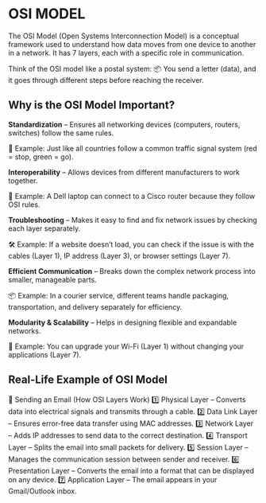 # OSI MODEL

The OSI Model (Open Systems Interconnection Model) is a conceptual framework used to understand how data moves from one device to another in a network. It has 7 layers, each with a specific role in communication.

Think of the OSI model like a postal system:
📦 You send a letter (data), and it goes through different steps before reaching the receiver.

## Why is the OSI Model Important?

**Standardization** – Ensures all networking devices (computers, routers, switches) follow the same rules.

📌 Example: Just like all countries follow a common traffic signal system (red = stop, green = go).

**Interoperability** – Allows devices from different manufacturers to work together.

🔄 Example: A Dell laptop can connect to a Cisco router because they follow OSI rules.

**Troubleshooting** – Makes it easy to find and fix network issues by checking each layer separately.

🛠️ Example: If a website doesn’t load, you can check if the issue is with the cables (Layer 1), IP address (Layer 3), or browser settings (Layer 7).

**Efficient Communication** – Breaks down the complex network process into smaller, manageable parts.

📦 Example: In a courier service, different teams handle packaging, transportation, and delivery separately for efficiency.

**Modularity & Scalability** – Helps in designing flexible and expandable networks.

🔧 Example: You can upgrade your Wi-Fi (Layer 1) without changing your applications (Layer 7).

## Real-Life Example of OSI Model

📩 Sending an Email (How OSI Layers Work)
1️⃣ Physical Layer – Converts data into electrical signals and transmits through a cable.
2️⃣ Data Link Layer – Ensures error-free data transfer using MAC addresses.
3️⃣ Network Layer – Adds IP addresses to send data to the correct destination.
4️⃣ Transport Layer – Splits the email into small packets for delivery.
5️⃣ Session Layer – Manages the communication session between sender and receiver.
6️⃣ Presentation Layer – Converts the email into a format that can be displayed on any device.
7️⃣ Application Layer – The email appears in your Gmail/Outlook inbox.

